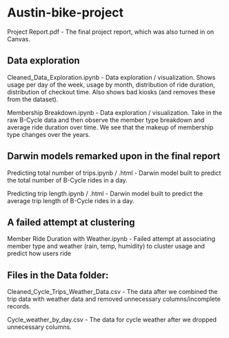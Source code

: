 # Austin-bike-project

Project Report.pdf - The final project report, which was also turned in on Canvas.

## Data exploration

Cleaned_Data_Exploration.ipynb - Data exploration / visualization. Shows usage per day of the week, usage by month, distribution of ride duration, distribution of checkout time. Also shows bad kiosks (and removes these from the dataset). 

Membership Breakdown.ipynb - Data exploration / visualization. Take in the raw B-Cycle data and then observe the member type breakdown and average ride duration over time. We see that the makeup of membership type changes over the years.

## Darwin models remarked upon in the final report
Predicting total number of trips.ipynb / .html - Darwin model built to predict the total number of B-Cycle rides in a day.

Predicting trip length.ipynb / .html - Darwin model built to predict the average trip length of B-Cycle rides in a day.

## A failed attempt at clustering

Member Ride Duration with Weather.ipynb - Failed attempt at associating member type and weather (rain, temp, humidity) to cluster usage and predict how users ride  

## Files in the Data folder:

Cleaned_Cycle_Trips_Weather_Data.csv - The data after we combined the trip data with weather data and removed unnecessary columns/incomplete records.

Cycle_weather_by_day.csv - The data for cycle weather after we dropped unnecessary columns.
